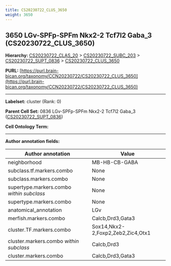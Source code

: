 ```yaml
---
title: CS20230722_CLUS_3650
weight: 3650
---
```

## 3650 LGv-SPFp-SPFm Nkx2-2 Tcf7l2 Gaba_3 (CS20230722_CLUS_3650)
<b>Hierarchy: </b>
[CS20230722_CLAS_20](../CS20230722_CLAS_20) >
[CS20230722_SUBC_203](../CS20230722_SUBC_203) >
[CS20230722_SUPT_0836](../CS20230722_SUPT_0836) >
[CS20230722_CLUS_3650](../CS20230722_CLUS_3650)

**PURL:** [https://purl.brain-bican.org/taxonomy/CCN20230722/CS20230722_CLUS_3650](https://purl.brain-bican.org/taxonomy/CCN20230722/CS20230722_CLUS_3650)

---


**Labelset:** cluster (Rank: 0)

**Parent Cell Set:** 0836 LGv-SPFp-SPFm Nkx2-2 Tcf7l2 Gaba_3 ([CS20230722_SUPT_0836](../CS20230722_SUPT_0836))



**Cell Ontology Term:** 

[MARKER GENES.]: #


---

[TRANSFERRED ANNOTATIONS.]: #


[AUTHOR ANNOTATION FIELDS.]: #


**Author annotation fields:**

| Author annotation | Value |
|-------------------|-------|
|neighborhood|MB-HB-CB-GABA|
|subclass.tf.markers.combo|None|
|subclass.markers.combo|None|
|supertype.markers.combo _within subclass_|None|
|supertype.markers.combo|None|
|anatomical_annotation|LGv|
|merfish.markers.combo|Calcb,Drd3,Gata3|
|cluster.TF.markers.combo|Sox14,Nkx2-2,Foxp2,Zeb2,Zic4,Otx1|
|cluster.markers.combo _within subclass_|Calcb,Drd3|
|cluster.markers.combo|Calcb,Drd3,Gata3|
